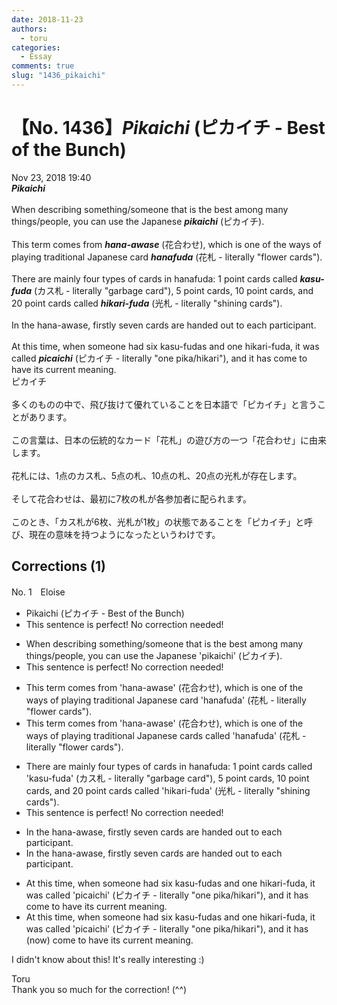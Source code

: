 ```yaml
---
date: 2018-11-23
authors:
  - toru
categories:
  - Essay
comments: true
slug: "1436_pikaichi"
---
```


# 【No. 1436】<strong><em>Pikaichi</em></strong> (ピカイチ - Best of the Bunch)
<div class="date">Nov 23, 2018 19:40</div>
<div id="post"><div id="body_show_ori">
<strong><em>Pikaichi</em></strong><br/><br/>When describing something/someone that is the best among many things/people, you can use the Japanese <strong><em>pikaichi</em></strong> (ピカイチ).<br/><br/>This term comes from <strong><em>hana-awase</em></strong> (花合わせ), which is one of the ways of playing traditional Japanese card <strong><em>hanafuda</em></strong> (花札 - literally "flower cards").<br/><br/>There are mainly four types of cards in hanafuda: 1 point cards called <strong><em>kasu-fuda</em></strong> (カス札 - literally "garbage card"), 5 point cards, 10 point cards, and 20 point cards called <strong><em>hikari-fuda</em></strong> (光札 - literally "shining cards").<br/><br/>In the hana-awase, firstly seven cards are handed out to each participant.<br/><br/>At this time, when someone had six kasu-fudas and one hikari-fuda, it was called <strong><em>picaichi</em></strong> (ピカイチ - literally "one pika/hikari"), and it has come to have its current meaning.
</div></div>

<!-- more -->

<div id="post_ja"><div id="body_show_mo">
ピカイチ<br/><br/>多くのものの中で、飛び抜けて優れていることを日本語で「ピカイチ」と言うことがあります。<br/><br/>この言葉は、日本の伝統的なカード「花札」の遊び方の一つ「花合わせ」に由来します。<br/><br/>花札には、1点のカス札、5点の札、10点の札、20点の光札が存在します。<br/><br/>そして花合わせは、最初に7枚の札が各参加者に配られます。<br/><br/>このとき、「カス札が6枚、光札が1枚」の状態であることを「ピカイチ」と呼び、現在の意味を持つようになったというわけです。
</div></div>

## Corrections (1)
<div id="block"><div class="first_name"> No. 1　<span class="just_name">Eloise</span></div><div id="block2">
<ul class="correction_field">
<li class="incorrect">Pikaichi (ピカイチ - Best of the Bunch)</li>
<li class="corrected perfect">This sentence is perfect! No correction needed!</li>
</ul>
<ul class="correction_field">
<li class="incorrect">When describing something/someone that is the best among many things/people, you can use the Japanese 'pikaichi' (ピカイチ).</li>
<li class="corrected perfect">This sentence is perfect! No correction needed!</li>
</ul>
<ul class="correction_field">
<li class="incorrect">This term comes from 'hana-awase' (花合わせ), which is one of the ways of playing traditional Japanese card 'hanafuda' (花札 - literally "flower cards").</li>
<li class="corrected correct">
This term comes from 'hana-awase' (花合わせ), which is one of the ways of playing traditional Japanese card<span class="f_blue">s called</span> 'hanafuda' (花札 - literally "flower cards").
</li>
</ul>
<ul class="correction_field">
<li class="incorrect">There are mainly four types of cards in hanafuda: 1 point cards called 'kasu-fuda' (カス札 - literally "garbage card"), 5 point cards, 10 point cards, and 20 point cards called 'hikari-fuda' (光札 - literally "shining cards").</li>
<li class="corrected perfect">This sentence is perfect! No correction needed!</li>
</ul>
<ul class="correction_field">
<li class="incorrect">In the hana-awase, firstly seven cards are handed out to each participant.</li>
<li class="corrected correct">
In <span class="sline">the</span> hana-awase, first<span class="sline">ly</span> seven cards are handed out to each participant.
</li>
</ul>
<ul class="correction_field">
<li class="incorrect">At this time, when someone had six kasu-fudas and one hikari-fuda, it was called 'picaichi' (ピカイチ - literally "one pika/hikari"), and it has come to have its current meaning.</li>
<li class="corrected correct">
At this time, when someone had six kasu-fudas and one hikari-fuda, it was called 'picaichi' (ピカイチ - literally "one pika/hikari"), and it has <span class="f_blue">(now) </span>come to have its current meaning.
</li>
</ul>
<p class="comment_small">
 I didn't know about this! It's really interesting :)
</p>

</div><div class="name"><span class="just_name">Toru</span><br>
Thank you so much for the correction! (^^)
</div>
</div>
